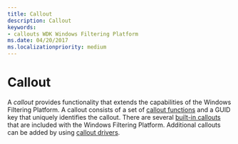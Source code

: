 ```yaml
---
title: Callout
description: Callout
keywords:
- callouts WDK Windows Filtering Platform
ms.date: 04/20/2017
ms.localizationpriority: medium
---
```


# Callout


A *callout* provides functionality that extends the capabilities of the Windows Filtering Platform. A callout consists of a set of [callout functions](callout-function.md) and a GUID key that uniquely identifies the callout. There are several [built-in callouts](./built-in-callout-identifiers.md) that are included with the Windows Filtering Platform. Additional callouts can be added by using [callout drivers](callout-driver.md).

 

